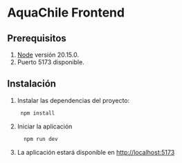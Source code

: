 # AquaChile Frontend

## Prerequisitos

1. [Node](https://nodejs.org/en/blog/release/v20.14.0) versión 20.15.0.
2. Puerto 5173 disponible.

## Instalación

1. Instalar las dependencias del proyecto:
   ```bash
    npm install
   ```
2. Iniciar la aplicación
    ```bash
      npm run dev
    ```

3. La aplicación estará disponible en [http://localhost:5173](http://localhost:5173)